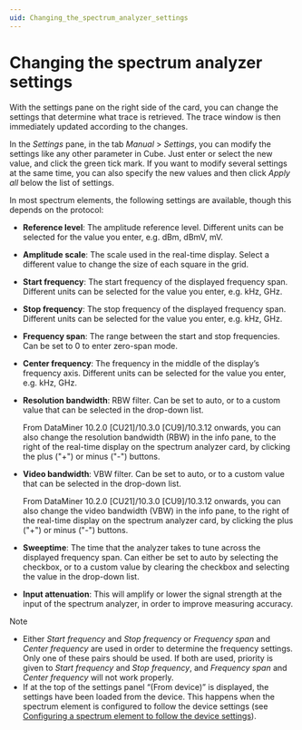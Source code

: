 ```yaml
---
uid: Changing_the_spectrum_analyzer_settings
---
```


# Changing the spectrum analyzer settings

With the settings pane on the right side of the card, you can change the settings that determine what trace is retrieved. The trace window is then immediately updated according to the changes.

In the *Settings* pane, in the tab *Manual* > *Settings*, you can modify the settings like any other parameter in Cube. Just enter or select the new value, and click the green tick mark. If you want to modify several settings at the same time, you can also specify the new values and then click *Apply all* below the list of settings.

In most spectrum elements, the following settings are available, though this depends on the protocol:

- **Reference level**: The amplitude reference level. Different units can be selected for the value you enter, e.g. dBm, dBmV, mV.

- **Amplitude scale**: The scale used in the real-time display. Select a different value to change the size of each square in the grid.

- **Start frequency**: The start frequency of the displayed frequency span. Different units can be selected for the value you enter, e.g. kHz, GHz.

- **Stop frequency**: The stop frequency of the displayed frequency span. Different units can be selected for the value you enter, e.g. kHz, GHz.

- **Frequency span**: The range between the start and stop frequencies. Can be set to 0 to enter zero-span mode.

- **Center frequency**: The frequency in the middle of the display’s frequency axis. Different units can be selected for the value you enter, e.g. kHz, GHz.

- **Resolution bandwidth**: RBW filter. Can be set to auto, or to a custom value that can be selected in the drop-down list.

  From DataMiner 10.2.0 [CU21]/10.3.0 [CU9]/10.3.12 onwards<!--RN 37601-->, you can also change the resolution bandwidth (RBW) in the info pane, to the right of the real-time display on the spectrum analyzer card, by clicking the plus ("+") or minus ("-") buttons.

- **Video bandwidth**: VBW filter. Can be set to auto, or to a custom value that can be selected in the drop-down list.

  From DataMiner 10.2.0 [CU21]/10.3.0 [CU9]/10.3.12 onwards<!--RN 37601-->, you can also change the video bandwidth (VBW) in the info pane, to the right of the real-time display on the spectrum analyzer card, by clicking the plus ("+") or minus ("-") buttons.

- **Sweeptime**: The time that the analyzer takes to tune across the displayed frequency span. Can either be set to auto by selecting the checkbox, or to a custom value by clearing the checkbox and selecting the value in the drop-down list.

- **Input attenuation**: This will amplify or lower the signal strength at the input of the spectrum analyzer, in order to improve measuring accuracy.

> [!NOTE]
>
> - Either *Start frequency* and *Stop frequency* or *Frequency span* and *Center frequency* are used in order to determine the frequency settings. Only one of these pairs should be used. If both are used, priority is given to *Start frequency* and *Stop frequency*, and *Frequency span* and *Center frequency* will not work properly.
> - If at the top of the settings panel “(From device)” is displayed, the settings have been loaded from the device. This happens when the spectrum element is configured to follow the device settings (see [Configuring a spectrum element to follow the device settings](xref:Configuring_a_spectrum_element_to_follow_the_device_settings)).
